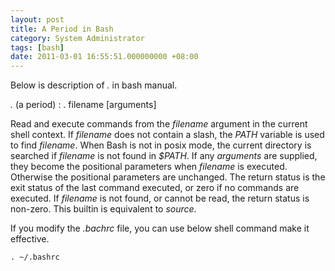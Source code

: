```yaml
---
layout: post
title: A Period in Bash
category: System Administrator
tags: [bash]
date: 2011-03-01 16:55:51.000000000 +08:00
---
```

Below is description of *.* in bash manual.

*.* (a period)
: . filename \[arguments\]

Read and execute commands from the *filename* argument in the current shell
context.  If *filename* does not contain a slash, the *PATH* variable is used to
find *filename*.  When Bash is not in posix mode, the current directory is
searched if *filename* is not found in *$PATH*.  If any *arguments* are
supplied, they become the positional parameters when *filename* is executed.
Otherwise the positional parameters are unchanged.  The return status is the
exit status of the last command executed, or zero if no commands are executed.
If *filename* is not found, or cannot be read, the return status is
non-zero. This builtin is equivalent to *source*.

If you modify the *.bachrc* file, you can use below shell command make it
effective.

    . ~/.bashrc
